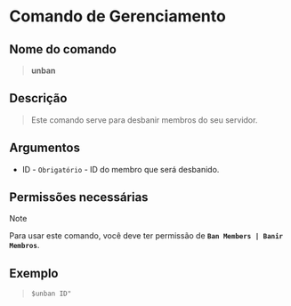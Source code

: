# Comando de Gerenciamento

## Nome do comando
> **unban**

## Descrição
> Este comando serve para desbanir membros do seu servidor.

## Argumentos
- ID - `Obrigatório` - ID do membro que será desbanido.

## Permissões necessárias
> [!NOTE]
> Para usar este comando, você deve ter permissão de **`Ban Members | Banir Membros`**.

## Exemplo
> `$unban ID"`